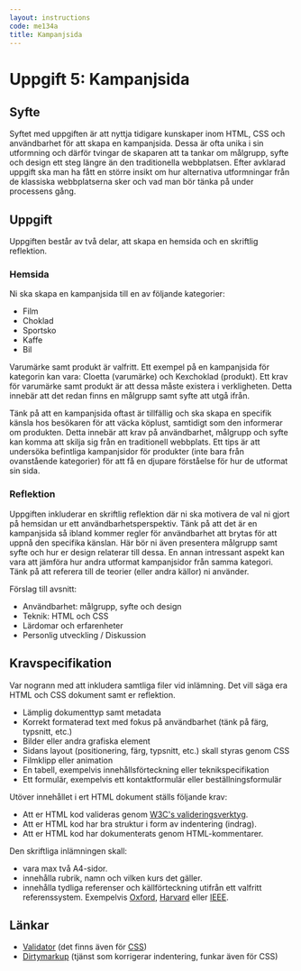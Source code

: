 ```yaml
---
layout: instructions
code: me134a
title: Kampanjsida
---
```


# Uppgift 5: Kampanjsida

## Syfte

Syftet med uppgiften är att nyttja tidigare kunskaper inom HTML, CSS och användbarhet för att skapa en kampanjsida. Dessa är ofta unika i sin utformning och därför tvingar de skaparen att ta tankar om målgrupp, syfte och design ett steg längre än den traditionella webbplatsen. Efter avklarad uppgift ska man ha fått en större insikt om hur alternativa utformningar från de klassiska webbplatserna sker och vad man bör tänka på under processens gång.

## Uppgift

Uppgiften består av två delar, att skapa en hemsida och en skriftlig reflektion.

### Hemsida

Ni ska skapa en kampanjsida till en av följande kategorier:

* Film
* Choklad
* Sportsko
* Kaffe
* Bil

Varumärke samt produkt är valfritt. Ett exempel på en kampanjsida för kategorin kan vara: Cloetta (varumärke) och Kexchoklad (produkt). Ett krav för varumärke samt produkt är att dessa måste existera i verkligheten. Detta innebär att det redan finns en målgrupp samt syfte att utgå ifrån.

Tänk på att en kampanjsida oftast är tillfällig och ska skapa en specifik känsla hos besökaren för att väcka köplust, samtidigt som den informerar om produkten. Detta innebär att krav på användbarhet, målgrupp och syfte kan komma att skilja sig från en traditionell webbplats. Ett tips är att undersöka befintliga kampanjsidor för produkter (inte bara från ovanstående kategorier) för att få en djupare förståelse för hur de utformat sin sida.

### Reflektion

Uppgiften inkluderar en skriftlig reflektion där ni ska motivera de val ni gjort på hemsidan ur ett användbarhetsperspektiv. Tänk på att det är en kampanjsida så ibland kommer regler för användbarhet att brytas för att uppnå den specifika känslan. Här bör ni även presentera målgrupp samt syfte och hur er design relaterar till dessa. En annan intressant aspekt kan vara att jämföra hur andra utformat kampanjsidor från samma kategori. Tänk på att referera till de teorier (eller andra källor) ni använder.

Förslag till avsnitt:

* Användbarhet: målgrupp, syfte och design
* Teknik: HTML och CSS
* Lärdomar och erfarenheter
* Personlig utveckling / Diskussion

## Kravspecifikation

Var nogrann med att inkludera samtliga filer vid inlämning. Det vill säga era HTML och CSS dokument samt er reflektion.

* Lämplig dokumenttyp samt metadata
* Korrekt formaterad text med fokus på användbarhet (tänk på färg, typsnitt, etc.)
* Bilder eller andra grafiska element
* Sidans layout (positionering, färg, typsnitt, etc.) skall styras genom CSS
* Filmklipp eller animation
* En tabell, exempelvis innehållsförteckning eller teknikspecifikation
* Ett formulär, exempelvis ett kontaktformulär eller beställningsformulär

Utöver innehållet i ert HTML dokument ställs följande krav:

* Att er HTML kod valideras genom [W3C's valideringsverktyg][validator].
* Att er HTML kod har bra struktur i form av indentering (indrag).
* Att er HTML kod har dokumenterats genom HTML-kommentarer.

Den skriftliga inlämningen skall:

* vara max två A4-sidor.
* innehålla rubrik, namn och vilken kurs det gäller.
* innehålla tydliga referenser och källförteckning utifrån ett valfritt referenssystem. Exempelvis [Oxford][oxford], [Harvard][harvard] eller [IEEE][ieee].

## Länkar

* [Validator][validator] (det finns även för [CSS][css validator])
* [Dirtymarkup][dirtymarkup] (tjänst som korrigerar indentering, funkar även för CSS)

[css validator]: http://jigsaw.w3.org/css-validator/
[validator]: http://validator.w3.org
[dirtymarkup]: http://www.dirtymarkup.com/
[ieee]: http://www.ieee.org/documents/ieeecitationref.pdf
[oxford]: http://www.ub.umu.se/skriva/skriva-referenser/referenser-oxford
[harvard]: http://www.ub.umu.se/skriva/skriva-referenser/referenser-harvard


